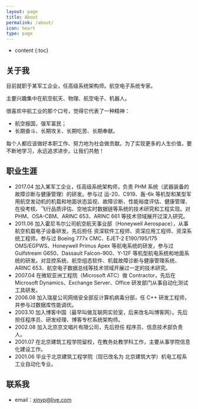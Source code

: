 ```yaml
---
layout: page
title: About
permalink: /about/
icon: heart
type: page
---
```


* content
{:toc}

## 关于我

目前就职于某军工企业，任高级系统架构师。航空电子系统专家。

主要兴趣集中在航空航天、物理、航空电子、机器人。

很喜欢中航工业的那个口号，觉得它代表了一种精神：

- 航空报国，强军富民；
- 长期奋斗、长期攻关、长期吃苦、长期奉献。

每个人都应该做好本职工作、努力地为社会做贡献。为了实现更多的人生价值，要不断地学习，永远追求进步。让我们共勉！

## 职业生涯

* 2017.04 加入某军工企业，任高级系统架构师，负责 PHM 系统（武器装备的故障诊断与健康管理）的研发。参与过 运-20、C919、轰-6k 等机型和某型军用航空发动机的机载和地面状态监视、故障诊断、性能裕度评估、健康管理、在役考核、飞行品质评估、空地实时数据链等系统的技术研究和工程实现。对 PHM、OSA-CBM、ARINC 653、ARINC 661 等技术领域展开过深入研究。
* 2011.06 加入霍尼韦尔公司航空航天事业部（Honeywell Aerospace），从事航空机载电子设备研发。先后担任 资深软件工程师、资深应用工程师、资深系统工程师。参与过 Boeing 777x CMC、EJET-2 E190/195/175 OMS/EGPWS、Honeywell Primus Apex 等航电系统的研发，参与过 Gulfstream G650、Dassault Falcon-900、Y-12F 等机型航电系统和地面系统的研发。对显控系统、航空组态软件、机载故障诊断与健康管理系统、ARINC 653、航空电子数据总线等技术领域开展过一定的技术研究。
* 2007.04 在微软亚洲工程院（Microsoft ATC）做 Contractor，先后在 Microsoft Dynamics、Exchange Server、Office 研发部门从事自动化测试工具研发。
* 2006.08 加入瑞星公司网络安全部反计算机病毒分部，任 C++ 研发工程师，并参与过数据库性能调优。
* 2003.10 加入博客中国（最早叫做互联网实验室，后来改名叫博客网）。先后担任程序员、研发经理、博客专栏系统架构师。
* 2002.08 加入北京京文唱片有限公司，先后担任 程序员、信息技术部负责人。
* 2001.07 在北京建筑工程学院留校，在教务处教学科工作，主要从事学院信息化建设工作。
* 2001.06 毕业于北京建筑工程学院（现已改名为 北京建筑大学）机电工程系工业自动化专业。

## 联系我

* email：xinyp@live.com


